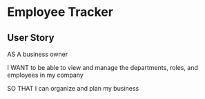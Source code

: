 # Employee Tracker

## User Story

AS A business owner

I WANT to be able to view and manage the departments, roles, and employees in my company

SO THAT I can organize and plan my business
